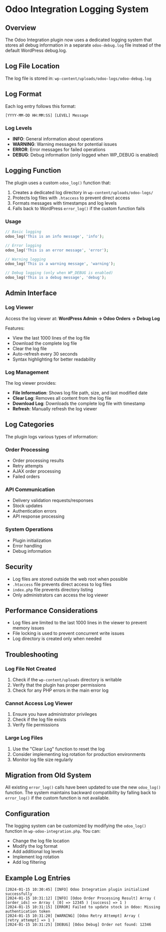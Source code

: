 # Odoo Integration Logging System

## Overview

The Odoo Integration plugin now uses a dedicated logging system that stores all debug information in a separate `odoo-debug.log` file instead of the default WordPress debug.log.

## Log File Location

The log file is stored in: `wp-content/uploads/odoo-logs/odoo-debug.log`

## Log Format

Each log entry follows this format:
```
[YYYY-MM-DD HH:MM:SS] [LEVEL] Message
```

### Log Levels

- **INFO**: General information about operations
- **WARNING**: Warning messages for potential issues
- **ERROR**: Error messages for failed operations
- **DEBUG**: Debug information (only logged when WP_DEBUG is enabled)

## Logging Function

The plugin uses a custom `odoo_log()` function that:

1. Creates a dedicated log directory in `wp-content/uploads/odoo-logs/`
2. Protects log files with `.htaccess` to prevent direct access
3. Formats messages with timestamps and log levels
4. Falls back to WordPress `error_log()` if the custom function fails

### Usage

```php
// Basic logging
odoo_log('This is an info message', 'info');

// Error logging
odoo_log('This is an error message', 'error');

// Warning logging
odoo_log('This is a warning message', 'warning');

// Debug logging (only when WP_DEBUG is enabled)
odoo_log('This is a debug message', 'debug');
```

## Admin Interface

### Log Viewer

Access the log viewer at: **WordPress Admin → Odoo Orders → Debug Log**

Features:
- View the last 1000 lines of the log file
- Download the complete log file
- Clear the log file
- Auto-refresh every 30 seconds
- Syntax highlighting for better readability

### Log Management

The log viewer provides:
- **File Information**: Shows log file path, size, and last modified date
- **Clear Log**: Removes all content from the log file
- **Download Log**: Downloads the complete log file with timestamp
- **Refresh**: Manually refresh the log viewer

## Log Categories

The plugin logs various types of information:

### Order Processing
- Order processing results
- Retry attempts
- AJAX order processing
- Failed orders

### API Communication
- Delivery validation requests/responses
- Stock updates
- Authentication errors
- API response processing

### System Operations
- Plugin initialization
- Error handling
- Debug information

## Security

- Log files are stored outside the web root when possible
- `.htaccess` file prevents direct access to log files
- `index.php` file prevents directory listing
- Only administrators can access the log viewer

## Performance Considerations

- Log files are limited to the last 1000 lines in the viewer to prevent memory issues
- File locking is used to prevent concurrent write issues
- Log directory is created only when needed

## Troubleshooting

### Log File Not Created
1. Check if the `wp-content/uploads` directory is writable
2. Verify that the plugin has proper permissions
3. Check for any PHP errors in the main error log

### Cannot Access Log Viewer
1. Ensure you have administrator privileges
2. Check if the log file exists
3. Verify file permissions

### Large Log Files
1. Use the "Clear Log" function to reset the log
2. Consider implementing log rotation for production environments
3. Monitor log file size regularly

## Migration from Old System

All existing `error_log()` calls have been updated to use the new `odoo_log()` function. The system maintains backward compatibility by falling back to `error_log()` if the custom function is not available.

## Configuration

The logging system can be customized by modifying the `odoo_log()` function in `wp-odoo-integration.php`. You can:

- Change the log file location
- Modify the log format
- Add additional log levels
- Implement log rotation
- Add log filtering

## Example Log Entries

```
[2024-01-15 10:30:45] [INFO] Odoo Integration plugin initialized successfully
[2024-01-15 10:31:12] [INFO] [Odoo Order Processing Result] Array ( [order_ids] => Array ( [0] => 12345 ) [success] => 1 )
[2024-01-15 10:31:15] [ERROR] Failed to update stock in Odoo: Missing authentication token
[2024-01-15 10:31:20] [WARNING] [Odoo Retry Attempt] Array ( [retry_attempt] => 1 )
[2024-01-15 10:31:25] [DEBUG] [Odoo Debug] Order not found: 12346
```
